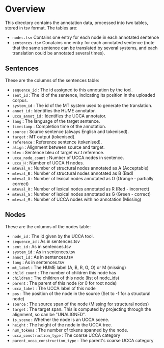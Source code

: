 # Overview

This directory contains the annotation data, processed into two tables, stored in tsv format. The tables are:
* `nodes.tsv` Contains one entry for each node in each annotated sentence
* `sentences.tsv` Conatains one entry for each annotated sentence (note that the same sentence can be translated by several systems, and each translation could be annotated several times).

## Sentences
These are the columns of the sentences table:

* `sequence_id`     : The id assigned to this annotation by the tool.
* `sent_id`         : The id of the sentence, indicating its position in the uploaded corpus.
* `system_id`       : The id of the MT system used to generate the  translation.
* `annot_id`        : Identifies the HUME annotator.
* `ucca_annot_id`   : Identifies the UCCA annotator.  
* `lang`            : The language of the target sentence.
* `timestamp`       : Completion time of the annotation.
* `source`          : Source sentence (always English and tokenised).
* `target`          : MT output (tokenised).
* `reference`       : Reference sentence (tokenised).
* `align`           : Alignment between source and target.
* `bleu`            : Sentence bleu of target w.r.t reference.
* `ucca_node_count` : Number of UCCA nodes in sentence.
* `ucca_H`          : Number of UCCA H nodes.
* `mteval_A`        : Number of structural nodes annotated as A (Acceptable)
* `mteval_B`        : Number of structural nodes annotated as B (Bad)
* `mteval_O`        : Number of lexical nodes annotated as O (Orange - partially correct)
* `mteval_R`        : Number of lexical nodes annotated as R (Red - incorrect)
* `mteval_G`        : Number of lexical nodes annotated as G (Green - correct)
* `mteval_M`        : Number of UCCA nodes with no annotation (Missing)

## Nodes
These are the columns of the nodes table:

* `node_id`       : The id given by the UCCA tool.
* `sequence_id`   : As in sentences.tsv
* `sent_id`       : As in sentences.tsv
* `system_id`     : As in sentences.tsv
* `annot_id`      : As in sentences.tsv
* `lang`          : As in sentences.tsv
* `mt_label`      : The HUME label (A, B, R, G, O) or M (missing)
* `child_count`   : The number of children this node has
* `children`      : The children of this node (list of node_ids)
* `parent`        : The parent of this node (or 0 for root node)
* `ucca_label`    : The UCCA label of this node
* `pos`           : The position of the node in the source (Set to -1 for a structural node)
* `source`        : The source span of the node (Missing for structural nodes)
* `target`        : The target span. This is computed by projecting through the alignment, so can be "UNALIGNED".
* `is_scene`      : Whether the node is an UCCA scene.
* `height`        : The height of the node in the UCCA tree.
* `num_tokens`    : The number of tokens spanned by the node.
* `ucca_construction_type`  : The coarse UCCA category
* `parent_ucca_construction_type`  : The parent's coarse UCCA category
